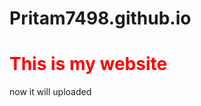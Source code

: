 # Pritam7498.github.io
<h1 style="color:red"> This is my website</h1>
<p> now it will uploaded </p>
